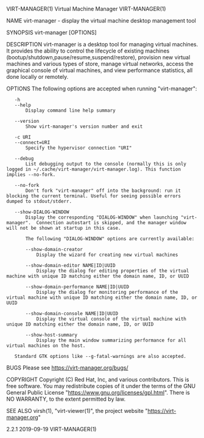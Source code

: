 VIRT-MANAGER(1)                                                                                                                                 Virtual Machine Manager                                                                                                                                 VIRT-MANAGER(1)

NAME
       virt-manager - display the virtual machine desktop management tool

SYNOPSIS
       virt-manager [OPTIONS]

DESCRIPTION
       virt-manager is a desktop tool for managing virtual machines. It provides the ability to control the lifecycle of existing machines (bootup/shutdown,pause/resume,suspend/restore), provision new virtual machines and various types of store, manage virtual networks, access the graphical console of virtual
       machines, and view performance statistics, all done locally or remotely.

OPTIONS
       The following options are accepted when running "virt-manager":

       -h
       --help
           Display command line help summary

       --version
           Show virt-manager's version number and exit

       -c URI
       --connect=URI
           Specify the hypervisor connection "URI"

       --debug
           List debugging output to the console (normally this is only logged in ~/.cache/virt-manager/virt-manager.log). This function implies --no-fork.

       --no-fork
           Don't fork "virt-manager" off into the background: run it blocking the current terminal. Useful for seeing possible errors dumped to stdout/stderr.

       --show-DIALOG-WINDOW
           Display the corresponding "DIALOG-WINDOW" when launching "virt-manager".  Connection autostart is skipped, and the manager window will not be shown at startup in this case.

           The following "DIALOG-WINDOW" options are currently available:

           --show-domain-creator
               Display the wizard for creating new virtual machines

           --show-domain-editor NAME|ID|UUID
               Display the dialog for editing properties of the virtual machine with unique ID matching either the domain name, ID, or UUID

           --show-domain-performance NAME|ID|UUID
               Display the dialog for monitoring performance of the virtual machine with unique ID matching either the domain name, ID, or UUID

           --show-domain-console NAME|ID|UUID
               Display the virtual console of the virtual machine with unique ID matching either the domain name, ID, or UUID

           --show-host-summary
               Display the main window summarizing performance for all virtual machines on the host.

       Standard GTK options like --g-fatal-warnings are also accepted.

BUGS
       Please see <https://virt-manager.org/bugs/>

COPYRIGHT
       Copyright (C) Red Hat, Inc, and various contributors.  This is free software. You may redistribute copies of it under the terms of the GNU General Public License "https://www.gnu.org/licenses/gpl.html". There is NO WARRANTY, to the extent permitted by law.

SEE ALSO
       virsh(1), "virt-viewer(1)", the project website "https://virt-manager.org"

2.2.1                                                                                                                                                  2019-09-19                                                                                                                                       VIRT-MANAGER(1)
